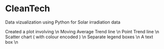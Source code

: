 # CleanTech
Data vizualization using Python for Solar irradiation data

Created a plot involving \n
Moving Average Trend line \n
Point Trend line \n
Scatter chart ( with colour encoded ) \n
Separate legend boxes \n
A text box \n
